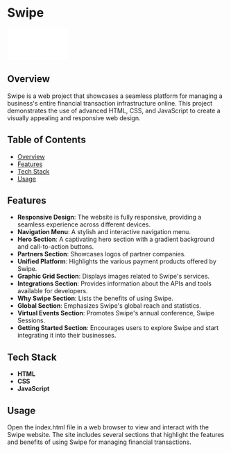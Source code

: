 # Swipe

![Swipe](assets/logo-white.svg)

## Overview

Swipe is a web project that showcases a seamless platform for managing a business's entire financial transaction infrastructure online. This project demonstrates the use of advanced HTML, CSS, and JavaScript to create a visually appealing and responsive web design.

## Table of Contents

- [Overview](#overview)
- [Features](#features)
- [Tech Stack](#tech-stack)
- [Usage](#usage)

## Features

- **Responsive Design**: The website is fully responsive, providing a seamless experience across different devices.
- **Navigation Menu**: A stylish and interactive navigation menu.
- **Hero Section**: A captivating hero section with a gradient background and call-to-action buttons.
- **Partners Section**: Showcases logos of partner companies.
- **Unified Platform**: Highlights the various payment products offered by Swipe.
- **Graphic Grid Section**: Displays images related to Swipe's services.
- **Integrations Section**: Provides information about the APIs and tools available for developers.
- **Why Swipe Section**: Lists the benefits of using Swipe.
- **Global Section**: Emphasizes Swipe's global reach and statistics.
- **Virtual Events Section**: Promotes Swipe's annual conference, Swipe Sessions.
- **Getting Started Section**: Encourages users to explore Swipe and start integrating it into their businesses.

## Tech Stack

- **HTML**
- **CSS**
- **JavaScript**

## Usage

Open the index.html file in a web browser to view and interact with the Swipe website. The site includes several sections that highlight the features and benefits of using Swipe for managing financial transactions.
